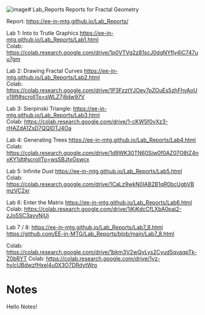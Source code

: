 ![image](https://github.com/user-attachments/assets/775e0fef-d836-46b6-938b-d965bbb2a613)# Lab_Reports
Reports for Fractal Geometry 



Report: https://ee-in-mtg.github.io/Lab_Reports/

Lab 1: Into to Trutle Graphics https://ee-in-mtg.github.io/Lab_Reports/Lab1.html        
   Colab:  https://colab.research.google.com/drive/1p0VTVg2z81scJ0dgNYfly4IC747uu7gm

Lab 2: Drawing Fractal Curves https://ee-in-mtg.github.io/Lab_Reports/Lab2.html   
   Colab: https://colab.research.google.com/drive/1P3FzztYJOey7pZOuEs5zhFhvAoUv19ft#scrollTo=sWLZ7j8dw97V

Lab 3: Sierpinski Triangle: https://ee-in-mtg.github.io/Lab_Reports/Lab3.html   
   Colab: https://colab.research.google.com/drive/1-cKW5f0vXz3-rHAZdA1ZsD7QQIDTJ4Oa
        
Lab 4: Generating Trees https://ee-in-mtg.github.io/Lab_Reports/Lab4.html          
   Colab: https://colab.research.google.com/drive/1d9WK30TN60Siw0f0AZ07O8tZ4nxKY1dt#scrollTo=wsSBJtxGswcx

Lab 5: Infinite Dust  https://ee-in-mtg.github.io/Lab_Reports/Lab5.html             
   Colab: https://colab.research.google.com/drive/1CaLz9wkN0lAB2B1qR0bcUgbVBmzVC2xr
   
Lab 6: Enter the Matrix https://ee-in-mtg.github.io/Lab_Reports/Lab6.html          
   Colab: https://colab.research.google.com/drive/1jKjKdcCfLXbA0pai2-zJo5SC3ayvNjUi

Lab 7 / 8: 
https://ee-in-mtg.github.io/Lab_Reports/Lab7_8.html
https://github.com/EE-in-MTG/Lab_Reports/blob/main/Lab7_8.html

   Colab: https://colab.research.google.com/drive/1bkm3V2wQyLys2Cyud5qvaqpTk-Z0bRYT
   Colab: https://colab.research.google.com/drive/1yz-hylcUBdwzfHxel4u0X3O7DRdytWro

 



# Notes
Hello Notes!
